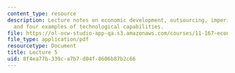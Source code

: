 ```yaml
---
content_type: resource
description: Lecture notes on economic development, outsourcing, imperialism, technology,
  and four examples of technological capabilities.
file: https://ol-ocw-studio-app-qa.s3.amazonaws.com/courses/11-167-economic-development-technical-capabilities-spring-2004/8f4ea77b339ca7b7d04f8606b87b2c66_lec_5.pdf
file_type: application/pdf
resourcetype: Document
title: Lecture 5
uid: 8f4ea77b-339c-a7b7-d04f-8606b87b2c66
---
```

